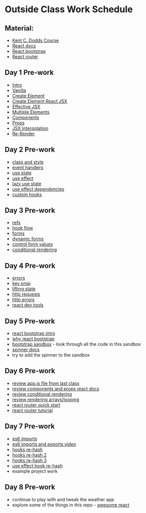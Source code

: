 # Outside Class Work Schedule

## Material:

- [Kent C. Dodds Course](https://egghead.io/courses/the-beginner-s-guide-to-react)
- [React docs](https://reactjs.org/docs/getting-started.html)
- [React bootstrap](https://react-bootstrap.github.io/)
- [React router](https://reactrouter.com/docs/en/v6)

## Day 1 Pre-work

- [Intro](https://egghead.io/lessons/react-a-beginners-guide-to-react-introduction)
- [Vanilla](https://egghead.io/lessons/react-create-a-user-interface-with-vanilla-javascript-and-dom)
- [Create Element](https://egghead.io/lessons/react-create-a-user-interface-with-react-s-createelement-api)
- [Create Element React JSX](https://egghead.io/lessons/react-create-a-user-interface-with-react-s-jsx-syntax)
- [Effective JSX](https://egghead.io/lessons/react-use-jsx-effectively-with-react)
- [Multiple Elements](https://egghead.io/lessons/react-render-two-elements-side-by-side-with-react-fragments)
- [Components](https://egghead.io/lessons/react-create-a-simple-reusable-react-component-4c3999c5)
- [Props](https://egghead.io/lessons/react-validate-custom-react-component-props-with-proptypes-60e63690)
- [JSX Interpolation](https://egghead.io/lessons/react-understand-and-use-interpolation-in-jsx)
- [Re-Render](https://egghead.io/lessons/react-rerender-a-react-application-ea98531e)

## Day 2 Pre-work

- [class and style](https://egghead.io/lessons/react-style-react-components-with-classname-and-inline-styles)
- [event handlers](https://egghead.io/lessons/react-use-event-handlers-with-react-ab060351)
- [use state](https://egghead.io/lessons/react-manage-state-in-a-react-component-with-the-usestate-hook)
- [use effect](https://egghead.io/lessons/react-manage-side-effects-in-a-react-component-with-the-useeffect-hook)
- [lazy use state](https://egghead.io/lessons/react-use-a-lazy-initializer-with-usestate)
- [use effect dependencies](https://egghead.io/lessons/react-manage-the-useeffect-dependency-array)
- [custom hooks](https://egghead.io/lessons/react-create-reusable-custom-hooks)

## Day 3 Pre-work

- [refs](https://egghead.io/lessons/react-manipulate-the-dom-with-react-refs-9f338f90)
- [hook flow](https://egghead.io/lessons/react-understand-the-react-hook-flow)
- [forms](https://egghead.io/lessons/react-make-basic-forms-with-react-46807143)
- [dynamic forms](https://egghead.io/lessons/react-make-dynamic-forms-with-react-59050418)
- [control form values](https://egghead.io/lessons/react-controlling-form-values-with-react-b7e231a3)
- [conditional rendering](https://reactjs.org/docs/conditional-rendering.html)

## Day 4 Pre-work

- [errors](https://egghead.io/lessons/react-using-react-error-boundaries-to-handle-errors-in-react-components)
- [key prop](https://egghead.io/lessons/react-use-the-key-prop-when-rendering-a-list-with-react-b31bfa42)
- [lifting state](https://egghead.io/lessons/react-lifting-and-colocating-react-state)
- [http requests](https://egghead.io/lessons/react-make-http-requests-with-react-e06e2e96)
- [http errors](https://egghead.io/lessons/react-handle-http-errors-with-react)
- [react dev tools](https://egghead.io/lessons/react-install-and-use-react-devtools)

## Day 5 Pre-work

- [react bootstrap intro](https://react-bootstrap.github.io/getting-started/introduction)
- [why react bootstrap](https://react-bootstrap.github.io/getting-started/why-react-bootstrap/)
- [bootstrap sandbox](https://codesandbox.io/s/github/react-bootstrap/code-sandbox-examples/tree/master/basic-v5) - look through all the code in this sandbox
- [spinner docs](https://react-bootstrap.github.io/components/spinners/)
- try to add the spinner to the sandbox

## Day 6 Pre-work

- [review app.js file from last class](https://github.com/okcoders/curriculum/blob/main/Module-4/Day-05/weather-bootstrap/src/App.js)
- [review components and props react docs](https://reactjs.org/docs/components-and-props.html)
- [review conditional rendering](https://reactjs.org/docs/conditional-rendering.html)
- [review rendering arrays/looping](https://reactjs.org/docs/lists-and-keys.html)
- [react router quick start](https://reactrouter.com/docs/en/v6/getting-started/overview)
- [react router tutorial](https://reactrouter.com/docs/en/v6/getting-started/tutorial)

## Day 7 Pre-work

- [es6 imports](https://developer.mozilla.org/en-US/docs/Web/JavaScript/Reference/Statements/import)
- [es6 imports and exports video](https://www.youtube.com/watch?v=Q3SBogjUfMk&ab_channel=DaveGray)
- [hooks re-hash](https://reactjs.org/docs/hooks-intro.html)
- [hooks re-hash 2](https://reactjs.org/docs/hooks-overview.html)
- [hooks re-hash 3](https://reactjs.org/docs/hooks-state.html)
- [use effect hook re-hash](https://reactjs.org/docs/hooks-effect.html)
- example project work

## Day 8 Pre-work

- continue to play with and tweak the weather app
- explore some of the things in this repo - [awesome react](https://github.com/enaqx/awesome-react)
